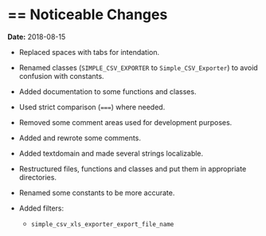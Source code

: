 ==
Noticeable Changes
==

**Date:** 2018-08-15

- Replaced spaces with tabs for intendation.

- Renamed classes (`SIMPLE_CSV_EXPORTER` to `Simple_CSV_Exporter`) to avoid confusion with constants.

- Added documentation to some functions and classes.

- Used strict comparison (`===`) where needed.

- Removed some comment areas used for development purposes.

- Added and rewrote some comments.

- Added textdomain and made several strings localizable.

- Restructured files, functions and classes and put them in appropriate directories.

- Renamed some constants to be more accurate.

- Added filters:
	- `simple_csv_xls_exporter_export_file_name`